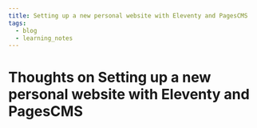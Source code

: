 ```yaml
---
title: Setting up a new personal website with Eleventy and PagesCMS
tags:
  - blog
  - learning_notes
---
```

# Thoughts on Setting up a new personal website with Eleventy and PagesCMS